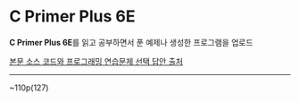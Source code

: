 # C Primer Plus 6E
**C Primer Plus 6E**를 읽고 공부하면서 푼 예제나 생성한 프로그램을 업로드

[본문 소스 코드와 프로그래밍 연습문제 선택 답안 출처](https://www.cyber.co.kr/book/post/237?findex=&category_id=&sfield=post_both&skeyword=%EA%B8%B0%EC%B4%88%ED%94%8C%EB%9F%AC%EC%8A%A4)

---

~110p(127)
